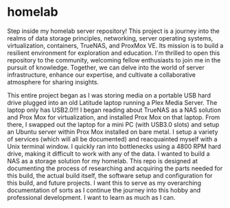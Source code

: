 # homelab

Step inside my homelab server repository! This project is a journey into the realms of data storage principles, networking, server operating systems, virtualization, containers, TrueNAS, and ProxMox VE. Its mission is to build a resilient environment for exploration and education. I'm thrilled to open this repository to the community, welcoming fellow enthusiasts to join me in the pursuit of knowledge. Together, we can delve into the world of server infrastructure, enhance our expertise, and cultivate a collaborative atmosphere for sharing insights.

This entire project began as I was storing media on a portable USB hard drive plugged into an old Latitude laptop running a Plex Media Server. The laptop only has USB2.0!!! I began reading about TrueNAS as a NAS solution and Prox Mox for virtualization, and installed Prox Mox on that laptop. From there, I swapped out the laptop for a mini PC (with USB3.0 slots) and setup an Ubuntu server within Prox Mox installed on bare metal. I setup a variety of services (which will all be documented) and reacquainted myself with a Unix terminal window. I quickly ran into bottlenecks using a 4800 RPM hard drive, making it difficult to work with any of the data. I wanted to build a NAS as a storage solution for my homelab. This repo is designed at documenting the process of researching and acquiring the parts needed for this build, the actual build itself, the software setup and configuration for this build, and future projects. I want this to serve as my overarching documentation of sorts as I continue the journey into this hobby and professional development. I want to learn as much as I can.
